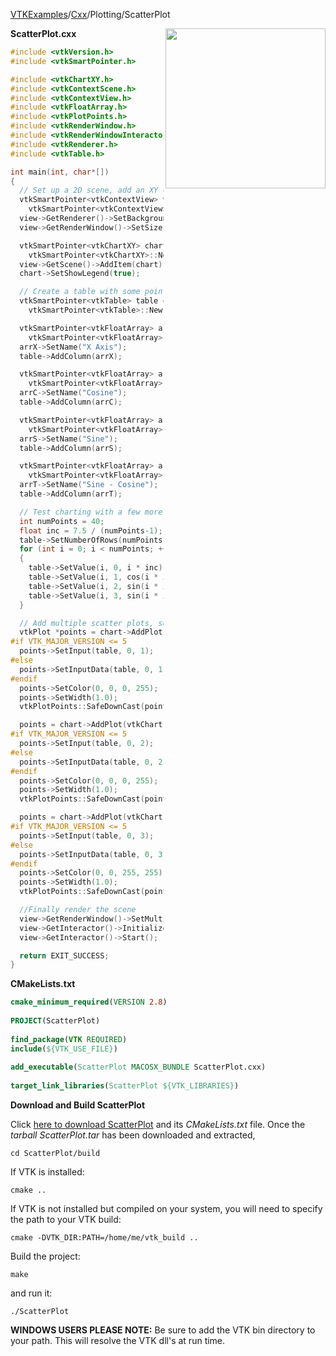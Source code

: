 [VTKExamples](Home)/[Cxx](Cxx)/Plotting/ScatterPlot

<img align="right" src="https://github.com/lorensen/VTKExamples/raw/master/Testing/Baseline/Plotting/TestScatterPlot.png" width="256" />

**ScatterPlot.cxx**
```c++
#include <vtkVersion.h>
#include <vtkSmartPointer.h>

#include <vtkChartXY.h>
#include <vtkContextScene.h>
#include <vtkContextView.h>
#include <vtkFloatArray.h>
#include <vtkPlotPoints.h>
#include <vtkRenderWindow.h>
#include <vtkRenderWindowInteractor.h>
#include <vtkRenderer.h>
#include <vtkTable.h>

int main(int, char*[])
{
  // Set up a 2D scene, add an XY chart to it
  vtkSmartPointer<vtkContextView> view =
    vtkSmartPointer<vtkContextView>::New();
  view->GetRenderer()->SetBackground(1.0, 1.0, 1.0);
  view->GetRenderWindow()->SetSize(400, 300);

  vtkSmartPointer<vtkChartXY> chart =
    vtkSmartPointer<vtkChartXY>::New();
  view->GetScene()->AddItem(chart);
  chart->SetShowLegend(true);

  // Create a table with some points in it...
  vtkSmartPointer<vtkTable> table =
    vtkSmartPointer<vtkTable>::New();

  vtkSmartPointer<vtkFloatArray> arrX =
    vtkSmartPointer<vtkFloatArray>::New();
  arrX->SetName("X Axis");
  table->AddColumn(arrX);

  vtkSmartPointer<vtkFloatArray> arrC =
    vtkSmartPointer<vtkFloatArray>::New();
  arrC->SetName("Cosine");
  table->AddColumn(arrC);

  vtkSmartPointer<vtkFloatArray> arrS =
    vtkSmartPointer<vtkFloatArray>::New();
  arrS->SetName("Sine");
  table->AddColumn(arrS);

  vtkSmartPointer<vtkFloatArray> arrT =
    vtkSmartPointer<vtkFloatArray>::New();
  arrT->SetName("Sine - Cosine");
  table->AddColumn(arrT);

  // Test charting with a few more points...
  int numPoints = 40;
  float inc = 7.5 / (numPoints-1);
  table->SetNumberOfRows(numPoints);
  for (int i = 0; i < numPoints; ++i)
  {
    table->SetValue(i, 0, i * inc);
    table->SetValue(i, 1, cos(i * inc) + 0.0);
    table->SetValue(i, 2, sin(i * inc) + 0.0);
    table->SetValue(i, 3, sin(i * inc) - cos(i * inc));
  }

  // Add multiple scatter plots, setting the colors etc
  vtkPlot *points = chart->AddPlot(vtkChart::POINTS);
#if VTK_MAJOR_VERSION <= 5
  points->SetInput(table, 0, 1);
#else
  points->SetInputData(table, 0, 1);
#endif
  points->SetColor(0, 0, 0, 255);
  points->SetWidth(1.0);
  vtkPlotPoints::SafeDownCast(points)->SetMarkerStyle(vtkPlotPoints::CROSS);

  points = chart->AddPlot(vtkChart::POINTS);
#if VTK_MAJOR_VERSION <= 5
  points->SetInput(table, 0, 2);
#else
  points->SetInputData(table, 0, 2);
#endif
  points->SetColor(0, 0, 0, 255);
  points->SetWidth(1.0);
  vtkPlotPoints::SafeDownCast(points)->SetMarkerStyle(vtkPlotPoints::PLUS);

  points = chart->AddPlot(vtkChart::POINTS);
#if VTK_MAJOR_VERSION <= 5
  points->SetInput(table, 0, 3);
#else
  points->SetInputData(table, 0, 3);
#endif
  points->SetColor(0, 0, 255, 255);
  points->SetWidth(1.0);
  vtkPlotPoints::SafeDownCast(points)->SetMarkerStyle(vtkPlotPoints::CIRCLE);

  //Finally render the scene
  view->GetRenderWindow()->SetMultiSamples(0);
  view->GetInteractor()->Initialize();
  view->GetInteractor()->Start();

  return EXIT_SUCCESS;
}
```
**CMakeLists.txt**
```cmake
cmake_minimum_required(VERSION 2.8)
 
PROJECT(ScatterPlot)
 
find_package(VTK REQUIRED)
include(${VTK_USE_FILE})
 
add_executable(ScatterPlot MACOSX_BUNDLE ScatterPlot.cxx)
 
target_link_libraries(ScatterPlot ${VTK_LIBRARIES})
```

**Download and Build ScatterPlot**

Click [here to download ScatterPlot](https://github.com/lorensen/VTKWikiExamplesTarballs/raw/master/ScatterPlot.tar) and its *CMakeLists.txt* file.
Once the *tarball ScatterPlot.tar* has been downloaded and extracted,
```
cd ScatterPlot/build 
```
If VTK is installed:
```
cmake ..
```
If VTK is not installed but compiled on your system, you will need to specify the path to your VTK build:
```
cmake -DVTK_DIR:PATH=/home/me/vtk_build ..
```
Build the project:
```
make
```
and run it:
```
./ScatterPlot
```
**WINDOWS USERS PLEASE NOTE:** Be sure to add the VTK bin directory to your path. This will resolve the VTK dll's at run time.


